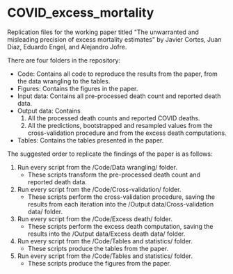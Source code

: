 # COVID_excess_mortality
Replication files for the working paper titled "The unwarranted and misleading precision of excess mortality estimates" by Javier Cortes, Juan Diaz, Eduardo Engel, and Alejandro Jofre.

There are four folders in the repository:

- Code: Contains all code to reproduce the results from the paper, from the data wrangling to the tables.
- Figures: Contains the figures in the paper.
- Input data: Contains all pre-processed death count and reported death data.
- Output data: Contains
  1. All the processed death counts and reported COVID deaths.
  2. All the predictions, bootstrapped and resampled values from the cross-validation procedure and from the excess death computations.
- Tables: Contains the tables presented in the paper.

The suggested order to replicate the findings of the paper is as follows:
1. Run every script from the /Code/Data wrangling/ folder.
   - These scripts transform the pre-processed death count and reported death data.
2. Run every script from the /Code/Cross-validation/ folder.
   - These scripts perform the cross-validation procedure, saving the results from each iteration into the /Output data/Cross-validation data/ folder.
3. Run every script from the /Code/Excess death/ folder.
   - These scripts perform the excess death computation, saving the results into the /Output data/Excess death data/ folder.
4. Run every script from the /Code/Tables and statistics/ folder.
   - These scripts produce the tables from the paper.
5. Run every script from the /Code/Tables and statistics/ folder.
   - These scripts produce the figures from the paper.
